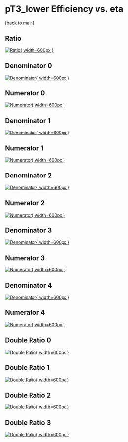 # pT3_lower Efficiency vs. eta

[[back to main](./)]



## Ratio

[![Ratio](../mtv/var/pT3_lower_xtr_0_-1_eff_eta.png){ width=600px }](../mtv/var/pT3_lower_xtr_0_-1_eff_eta.pdf)

## Denominator 0

[![Denominator](../mtv/den/pT3_lower_xtr_0_-1_eff_eta_den0.png){ width=600px }](../mtv/den/pT3_lower_xtr_0_-1_eff_eta_den0.pdf)

## Numerator 0

[![Numerator](../mtv/num/pT3_lower_xtr_0_-1_eff_eta_num0.png){ width=600px }](../mtv/num/pT3_lower_xtr_0_-1_eff_eta_num0.pdf)

## Denominator 1

[![Denominator](../mtv/den/pT3_lower_xtr_0_-1_eff_eta_den1.png){ width=600px }](../mtv/den/pT3_lower_xtr_0_-1_eff_eta_den1.pdf)

## Numerator 1

[![Numerator](../mtv/num/pT3_lower_xtr_0_-1_eff_eta_num1.png){ width=600px }](../mtv/num/pT3_lower_xtr_0_-1_eff_eta_num1.pdf)

## Denominator 2

[![Denominator](../mtv/den/pT3_lower_xtr_0_-1_eff_eta_den2.png){ width=600px }](../mtv/den/pT3_lower_xtr_0_-1_eff_eta_den2.pdf)

## Numerator 2

[![Numerator](../mtv/num/pT3_lower_xtr_0_-1_eff_eta_num2.png){ width=600px }](../mtv/num/pT3_lower_xtr_0_-1_eff_eta_num2.pdf)

## Denominator 3

[![Denominator](../mtv/den/pT3_lower_xtr_0_-1_eff_eta_den3.png){ width=600px }](../mtv/den/pT3_lower_xtr_0_-1_eff_eta_den3.pdf)

## Numerator 3

[![Numerator](../mtv/num/pT3_lower_xtr_0_-1_eff_eta_num3.png){ width=600px }](../mtv/num/pT3_lower_xtr_0_-1_eff_eta_num3.pdf)

## Denominator 4

[![Denominator](../mtv/den/pT3_lower_xtr_0_-1_eff_eta_den4.png){ width=600px }](../mtv/den/pT3_lower_xtr_0_-1_eff_eta_den4.pdf)

## Numerator 4

[![Numerator](../mtv/num/pT3_lower_xtr_0_-1_eff_eta_num4.png){ width=600px }](../mtv/num/pT3_lower_xtr_0_-1_eff_eta_num4.pdf)

## Double Ratio 0

[![Double Ratio](../mtv/ratio/pT3_lower_xtr_0_-1_eff_eta_ratio0.png){ width=600px }](../mtv/ratio/pT3_lower_xtr_0_-1_eff_eta_ratio0.pdf)

## Double Ratio 1

[![Double Ratio](../mtv/ratio/pT3_lower_xtr_0_-1_eff_eta_ratio1.png){ width=600px }](../mtv/ratio/pT3_lower_xtr_0_-1_eff_eta_ratio1.pdf)

## Double Ratio 2

[![Double Ratio](../mtv/ratio/pT3_lower_xtr_0_-1_eff_eta_ratio2.png){ width=600px }](../mtv/ratio/pT3_lower_xtr_0_-1_eff_eta_ratio2.pdf)

## Double Ratio 3

[![Double Ratio](../mtv/ratio/pT3_lower_xtr_0_-1_eff_eta_ratio3.png){ width=600px }](../mtv/ratio/pT3_lower_xtr_0_-1_eff_eta_ratio3.pdf)

